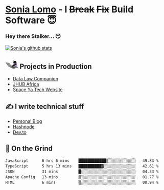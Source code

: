 # [Sonia Lomo](https://sonylomo.github.io/) - I ~~Break~~ ~~Fix~~ Build Software 😇
### Hey there Stalker... 😏 

<a href="https://github.com/sonylomo/github-readme-stats">
  <img align="center" src="https://media.giphy.com/media/lU05nFSW6Y2A/giphy.gif" alt="Sonia's github stats" />
</a>

## <img src="assets/devcat.gif" width="40"> Projects in Production
- [Data Law Companion](https://datalawcompanion.org/)
- [JHUB Africa](https://jhubafrica.com/)
- [Space Ya Tech Website](https://www.spaceyatech.com/)

## ✍️ I write technical stuff
- [Personal Blog](https://sonylomo-github-io.vercel.app/blog)
- [Hashnode](https://sonylomo.hashnode.dev/)
- [Dev.to](https://dev.to/sonylomo)

## 🤡 On the Grind
<!--START_SECTION:waka-->

```txt
JavaScript      6 hrs 6 mins    ████████████▒░░░░░░░░░░░░   49.83 %
TypeScript      5 hrs 13 mins   ██████████▓░░░░░░░░░░░░░░   42.61 %
JSON            31 mins         █░░░░░░░░░░░░░░░░░░░░░░░░   04.33 %
Apache Config   13 mins         ▒░░░░░░░░░░░░░░░░░░░░░░░░   01.77 %
HTML            6 mins          ▒░░░░░░░░░░░░░░░░░░░░░░░░   00.94 %
```

<!--END_SECTION:waka-->

